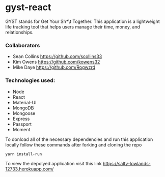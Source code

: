 # gyst-react

GYST stands for Get Your Sh\*\t Together. This application is a lightweight life tracking tool that helps users manage their time, money, and relationships.

### Collaborators

* Sean Collins https://github.com/scollins33
* Kim Owens https://github.com/kowens32
* Mike Daye https://github.com/Rogwzrd

### Technologies used:

* Node
* React
* Material-UI
* MongoDB
* Mongoose
* Express
* Passport
* Moment

To donload all of the necessary dependencies and run this application locally follow these commands after forking and cloning the repo

```
yarn install-run
```
To view the depolyed application visit this link https://salty-lowlands-12733.herokuapp.com/
